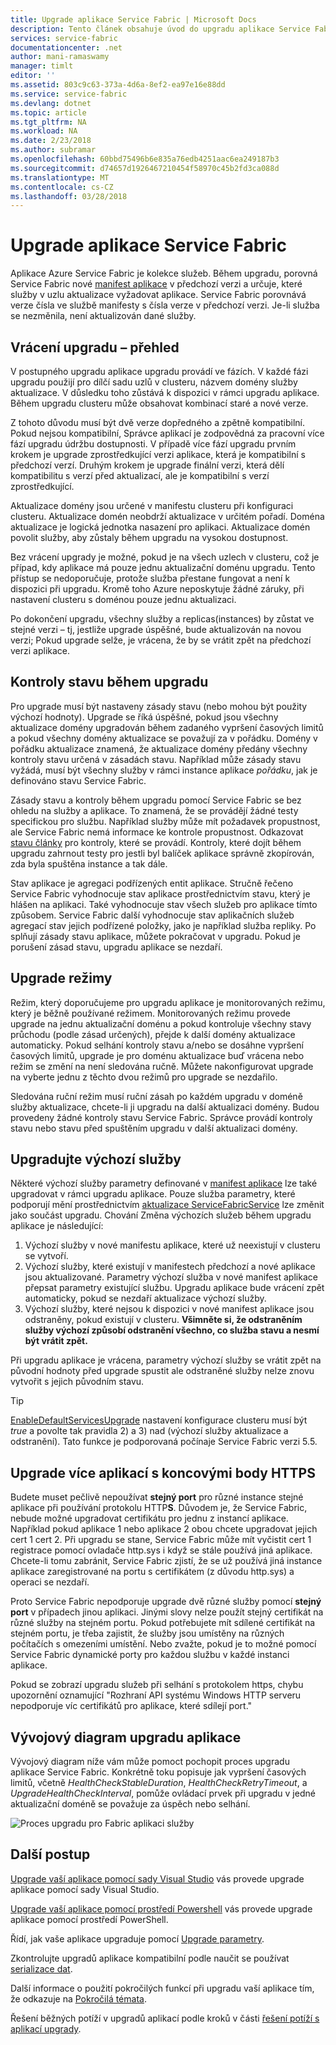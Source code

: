 ```yaml
---
title: Upgrade aplikace Service Fabric | Microsoft Docs
description: Tento článek obsahuje úvod do upgradu aplikace Service Fabric, včetně výběrem možnosti upgradu režimy a provádění kontroly stavu.
services: service-fabric
documentationcenter: .net
author: mani-ramaswamy
manager: timlt
editor: ''
ms.assetid: 803c9c63-373a-4d6a-8ef2-ea97e16e88dd
ms.service: service-fabric
ms.devlang: dotnet
ms.topic: article
ms.tgt_pltfrm: NA
ms.workload: NA
ms.date: 2/23/2018
ms.author: subramar
ms.openlocfilehash: 60bbd75496b6e835a76edb4251aac6ea249187b3
ms.sourcegitcommit: d74657d1926467210454f58970c45b2fd3ca088d
ms.translationtype: MT
ms.contentlocale: cs-CZ
ms.lasthandoff: 03/28/2018
---
```

# <a name="service-fabric-application-upgrade"></a>Upgrade aplikace Service Fabric
Aplikace Azure Service Fabric je kolekce služeb. Během upgradu, porovná Service Fabric nové [manifest aplikace](service-fabric-application-and-service-manifests.md) v předchozí verzi a určuje, které služby v uzlu aktualizace vyžadovat aplikace. Service Fabric porovnává verze čísla ve službě manifesty s čísla verze v předchozí verzi. Je-li služba se nezměnila, není aktualizován dané služby.

## <a name="rolling-upgrades-overview"></a>Vrácení upgradu – přehled
V postupného upgradu aplikace upgradu provádí ve fázích. V každé fázi upgradu použijí pro dílčí sadu uzlů v clusteru, názvem domény služby aktualizace. V důsledku toho zůstává k dispozici v rámci upgradu aplikace. Během upgradu clusteru může obsahovat kombinací staré a nové verze.

Z tohoto důvodu musí být dvě verze dopředného a zpětně kompatibilní. Pokud nejsou kompatibilní, Správce aplikací je zodpovědná za pracovní více fází upgradu údržbu dostupnosti. V případě více fází upgradu prvním krokem je upgrade zprostředkující verzi aplikace, která je kompatibilní s předchozí verzí. Druhým krokem je upgrade finální verzi, která dělí kompatibilitu s verzí před aktualizací, ale je kompatibilní s verzí zprostředkující.

Aktualizace domény jsou určené v manifestu clusteru při konfiguraci clusteru. Aktualizace domén neobdrží aktualizace v určitém pořadí. Doména aktualizace je logická jednotka nasazení pro aplikaci. Aktualizace domén povolit služby, aby zůstaly během upgradu na vysokou dostupnost.

Bez vrácení upgrady je možné, pokud je na všech uzlech v clusteru, což je případ, kdy aplikace má pouze jednu aktualizační doménu upgradu. Tento přístup se nedoporučuje, protože služba přestane fungovat a není k dispozici při upgradu. Kromě toho Azure neposkytuje žádné záruky, při nastavení clusteru s doménou pouze jednu aktualizaci.

Po dokončení upgradu, všechny služby a replicas(instances) by zůstat ve stejné verzi – tj, jestliže upgrade úspěšné, bude aktualizován na novou verzi; Pokud upgrade selže, je vrácena, že by se vrátit zpět na předchozí verzi aplikace.

## <a name="health-checks-during-upgrades"></a>Kontroly stavu během upgradu
Pro upgrade musí být nastaveny zásady stavu (nebo mohou být použity výchozí hodnoty). Upgrade se říká úspěšné, pokud jsou všechny aktualizace domény upgradován během zadaného vypršení časových limitů a pokud všechny domény aktualizace se považují za v pořádku.  Domény v pořádku aktualizace znamená, že aktualizace domény předány všechny kontroly stavu určená v zásadách stavu. Například může zásady stavu vyžádá, musí být všechny služby v rámci instance aplikace *pořádku*, jak je definováno stavu Service Fabric.

Zásady stavu a kontroly během upgradu pomocí Service Fabric se bez ohledu na služby a aplikace. To znamená, že se provádějí žádné testy specifickou pro službu.  Například služby může mít požadavek propustnost, ale Service Fabric nemá informace ke kontrole propustnost. Odkazovat [stavu články](service-fabric-health-introduction.md) pro kontroly, které se provádí. Kontroly, které dojít během upgradu zahrnout testy pro jestli byl balíček aplikace správně zkopírován, zda byla spuštěna instance a tak dále.

Stav aplikace je agregaci podřízených entit aplikace. Stručně řečeno Service Fabric vyhodnocuje stav aplikace prostřednictvím stavu, který je hlášen na aplikaci. Také vyhodnocuje stav všech služeb pro aplikace tímto způsobem. Service Fabric další vyhodnocuje stav aplikačních služeb agregací stav jejich podřízené položky, jako je například služba repliky. Po splňují zásady stavu aplikace, můžete pokračovat v upgradu. Pokud je porušení zásad stavu, upgradu aplikace se nezdaří.

## <a name="upgrade-modes"></a>Upgrade režimy
Režim, který doporučujeme pro upgradu aplikace je monitorovaných režimu, který je běžně používané režimem. Monitorovaných režimu provede upgrade na jednu aktualizační doménu a pokud kontroluje všechny stavy průchodu (podle zásad určených), přejde k další domény aktualizace automaticky.  Pokud selhání kontroly stavu a/nebo se dosáhne vypršení časových limitů, upgrade je pro doménu aktualizace buď vrácena nebo režim se změní na není sledována ručně. Můžete nakonfigurovat upgrade na vyberte jednu z těchto dvou režimů pro upgrade se nezdařilo. 

Sledována ruční režim musí ruční zásah po každém upgradu v doméně služby aktualizace, chcete-li ji upgradu na další aktualizaci domény. Budou provedeny žádné kontroly stavu Service Fabric. Správce provádí kontroly stavu nebo stavu před spuštěním upgradu v další aktualizaci domény.

## <a name="upgrade-default-services"></a>Upgradujte výchozí služby
Některé výchozí služby parametry definované v [manifest aplikace](service-fabric-application-and-service-manifests.md) lze také upgradovat v rámci upgradu aplikace. Pouze služba parametry, které podporují mění prostřednictvím [aktualizace ServiceFabricService](https://docs.microsoft.com/powershell/module/servicefabric/update-servicefabricservice?view=azureservicefabricps) lze změnit jako součást upgradu. Chování Změna výchozích služeb během upgradu aplikace je následující:

1. Výchozí služby v nové manifestu aplikace, které už neexistují v clusteru se vytvoří.
2. Výchozí služby, které existují v manifestech předchozí a nové aplikace jsou aktualizované. Parametry výchozí služba v nové manifest aplikace přepsat parametry existující službu. Upgradu aplikace bude vrácení zpět automaticky, pokud se nezdaří aktualizace výchozí služby.
3. Výchozí služby, které nejsou k dispozici v nové manifest aplikace jsou odstraněny, pokud existují v clusteru. **Všimněte si, že odstraněním služby výchozí způsobí odstranění všechno, co služba stavu a nesmí být vrátit zpět.**

Při upgradu aplikace je vrácena, parametry výchozí služby se vrátit zpět na původní hodnoty před upgrade spustit ale odstraněné služby nelze znovu vytvořit s jejich původním stavu.

> [!TIP]
> [EnableDefaultServicesUpgrade](service-fabric-cluster-fabric-settings.md) nastavení konfigurace clusteru musí být *true* a povolte tak pravidla 2) a 3) nad (výchozí služby aktualizace a odstranění). Tato funkce je podporovaná počínaje Service Fabric verzi 5.5.

## <a name="upgrading-multiple-applications-with-https-endpoints"></a>Upgrade více aplikací s koncovými body HTTPS
Budete muset pečlivě nepoužívat **stejný port** pro různé instance stejné aplikace při používání protokolu HTTP**S**. Důvodem je, že Service Fabric, nebude možné upgradovat certifikátu pro jednu z instancí aplikace. Například pokud aplikace 1 nebo aplikace 2 obou chcete upgradovat jejich cert 1 cert 2. Při upgradu se stane, Service Fabric může mít vyčistit cert 1 registrace pomocí ovladače http.sys i když se stále používá jiná aplikace. Chcete-li tomu zabránit, Service Fabric zjistí, že se už používá jiná instance aplikace zaregistrované na portu s certifikátem (z důvodu http.sys) a operaci se nezdaří.

Proto Service Fabric nepodporuje upgrade dvě různé služby pomocí **stejný port** v případech jinou aplikaci. Jinými slovy nelze použít stejný certifikát na různé služby na stejném portu. Pokud potřebujete mít sdílené certifikát na stejném portu, je třeba zajistit, že služby jsou umístěny na různých počítačích s omezeními umístění. Nebo zvažte, pokud je to možné pomocí Service Fabric dynamické porty pro každou službu v každé instanci aplikace. 

Pokud se zobrazí upgradu služeb při selhání s protokolem https, chybu upozornění oznamující "Rozhraní API systému Windows HTTP serveru nepodporuje víc certifikátů pro aplikace, které sdílejí port."

## <a name="application-upgrade-flowchart"></a>Vývojový diagram upgradu aplikace
Vývojový diagram níže vám může pomoct pochopit proces upgradu aplikace Service Fabric. Konkrétně toku popisuje jak vypršení časových limitů, včetně *HealthCheckStableDuration*, *HealthCheckRetryTimeout*, a *UpgradeHealthCheckInterval*, pomůže ovládací prvek při upgradu v jedné aktualizační doméně se považuje za úspěch nebo selhání.

![Proces upgradu pro Fabric aplikaci služby][image]

## <a name="next-steps"></a>Další postup
[Upgrade vaší aplikace pomocí sady Visual Studio](service-fabric-application-upgrade-tutorial.md) vás provede upgrade aplikace pomocí sady Visual Studio.

[Upgrade vaší aplikace pomocí prostředí Powershell](service-fabric-application-upgrade-tutorial-powershell.md) vás provede upgrade aplikace pomocí prostředí PowerShell.

Řídí, jak vaše aplikace upgraduje pomocí [Upgrade parametry](service-fabric-application-upgrade-parameters.md).

Zkontrolujte upgradů aplikace kompatibilní podle naučit se používat [serializace dat](service-fabric-application-upgrade-data-serialization.md).

Další informace o použití pokročilých funkcí při upgradu vaší aplikace tím, že odkazuje na [Pokročilá témata](service-fabric-application-upgrade-advanced.md).

Řešení běžných potíží v upgradů aplikací podle kroků v části [řešení potíží s aplikací upgrady](service-fabric-application-upgrade-troubleshooting.md).

[image]: media/service-fabric-application-upgrade/service-fabric-application-upgrade-flowchart.png

